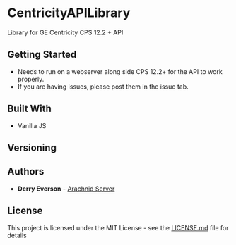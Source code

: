 # CentricityAPILibrary
Library for GE Centricity CPS 12.2 + API 

## Getting Started

- Needs to run on a webserver along side CPS 12.2+ for the API to work properly.
- If you are having issues, please post them in the issue tab.

## Built With

* Vanilla JS

## Versioning


## Authors

* **Derry Everson** - [Arachnid Server](https://www.arachnidserver.com)

## License

This project is licensed under the MIT License - see the [LICENSE.md](LICENSE.md) file for details
